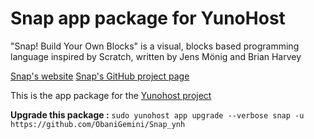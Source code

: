 # Snap app package for YunoHost

"Snap! Build Your Own Blocks" is a visual, blocks based programming language inspired by Scratch, written by Jens Mönig and Brian Harvey

[Snap's website](http://snap.berkeley.edu/)
[Snap's GitHub project page](https://github.com/jmoenig/Snap--Build-Your-Own-Blocks)

This is the app package for the [Yunohost project](https://yunohost.org)

**Upgrade this package :**
`sudo yunohost app upgrade --verbose snap -u https://github.com/ObaniGemini/Snap_ynh`

